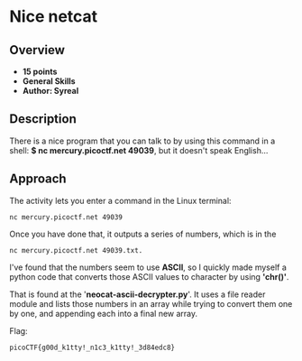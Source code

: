 # Nice netcat

## Overview
- **15 points**
- **General Skills**
- **Author: Syreal**

## Description
There is a nice program that you can talk to by using this command in a shell: **$ nc mercury.picoctf.net 49039**, but it doesn't speak English...

## Approach
The activity lets you enter a command in the Linux terminal: 
```
nc mercury.picoctf.net 49039
```

Once you have done that, it outputs a series of numbers, which is in the 
```
nc mercury.picoctf.net 49039.txt. 
```

I've found that the numbers seem to use **ASCII**, so I quickly made myself a python code that converts those ASCII values to character by using **'chr()'**.

That is found at the '**neocat-ascii-decrypter.py**'. It uses a file reader module and lists those numbers in an array while trying to convert them one by one,
and appending each into a final new array.

Flag:
```
picoCTF{g00d_k1tty!_n1c3_k1tty!_3d84edc8}
```
